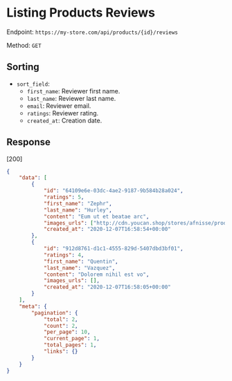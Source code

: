 # Listing Products Reviews

Endpoint: `https://my-store.com/api/products/{id}/reviews` 

Method: `GET`

## Sorting

- `sort_field`:
  - `first_name`: Reviewer first name.
  - `last_name`: Reviewer last name.
  - `email`: Reviewer email.
  - `ratings`: Reviewer rating.
  - `created_at`: Creation date.

## Response

[200]

```json
{
    "data": [
        {
            "id": "64109e6e-03dc-4ae2-9187-9b584b28a024",
            "ratings": 5,
            "first_name": "Zephr",
            "last_name": "Hurley",
            "content": "Eum ut et beatae arc",
            "images_urls": ["http://cdn.youcan.shop/stores/afnisse/products/gnuYpd98X6huXaR51aL8GO23IYnERB08KUMOhdLA_md.jpeg"],
            "created_at": "2020-12-07T16:58:54+00:00"
        },
        {
            "id": "912d8761-d1c1-4555-829d-5407dbd3bf01",
            "ratings": 4,
            "first_name": "Quentin",
            "last_name": "Vazquez",
            "content": "Dolorem nihil est vo",
            "images_urls": [],
            "created_at": "2020-12-07T16:58:05+00:00"
        }
    ],
    "meta": {
        "pagination": {
            "total": 2,
            "count": 2,
            "per_page": 10,
            "current_page": 1,
            "total_pages": 1,
            "links": {}
        }
    }
}
```

